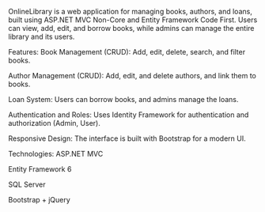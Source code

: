 OnlineLibrary is a web application for managing books, authors, and loans, built using ASP.NET MVC Non-Core and Entity Framework Code First. Users can view, add, edit, and borrow books, while admins can manage the entire library and its users.

Features:
Book Management (CRUD): Add, edit, delete, search, and filter books.

Author Management (CRUD): Add, edit, and delete authors, and link them to books.

Loan System: Users can borrow books, and admins manage the loans.

Authentication and Roles: Uses Identity Framework for authentication and authorization (Admin, User).

Responsive Design: The interface is built with Bootstrap for a modern UI.

Technologies:
ASP.NET MVC

Entity Framework 6

SQL Server

Bootstrap + jQuery
